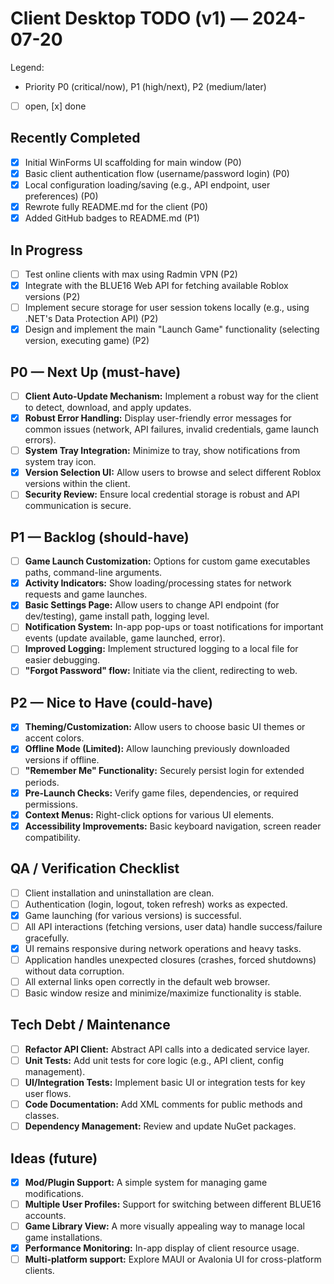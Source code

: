 # Client Desktop TODO (v1) — 2024-07-20
 
Legend:
 - Priority P0 (critical/now), P1 (high/next), P2 (medium/later)
 - [ ] open, [x] done
 
## Recently Completed
 - [x] Initial WinForms UI scaffolding for main window (P0)
 - [x] Basic client authentication flow (username/password login) (P0)
 - [x] Local configuration loading/saving (e.g., API endpoint, user preferences) (P0)
 - [x] Rewrote fully README.md for the client (P0)
 - [x] Added GitHub badges to README.md (P1)
 
## In Progress
 - [ ] Test online clients with max using Radmin VPN (P2)
 - [x] Integrate with the BLUE16 Web API for fetching available Roblox versions (P2)
 - [ ] Implement secure storage for user session tokens locally (e.g., using .NET's Data Protection API) (P2)
 - [x] Design and implement the main "Launch Game" functionality (selecting version, executing game) (P2)
 
## P0 — Next Up (must-have)
 - [ ] **Client Auto-Update Mechanism:** Implement a robust way for the client to detect, download, and apply updates.
 - [x] **Robust Error Handling:** Display user-friendly error messages for common issues (network, API failures, invalid credentials, game launch errors).
 - [ ] **System Tray Integration:** Minimize to tray, show notifications from system tray icon.
 - [x] **Version Selection UI:** Allow users to browse and select different Roblox versions within the client.
 - [ ] **Security Review:** Ensure local credential storage is robust and API communication is secure.
 
## P1 — Backlog (should-have)
 - [ ] **Game Launch Customization:** Options for custom game executables paths, command-line arguments.
 - [x] **Activity Indicators:** Show loading/processing states for network requests and game launches.
 - [x] **Basic Settings Page:** Allow users to change API endpoint (for dev/testing), game install path, logging level.
 - [ ] **Notification System:** In-app pop-ups or toast notifications for important events (update available, game launched, error).
 - [ ] **Improved Logging:** Implement structured logging to a local file for easier debugging.
 - [ ] **"Forgot Password" flow:** Initiate via the client, redirecting to web.
 
## P2 — Nice to Have (could-have)
 - [x] **Theming/Customization:** Allow users to choose basic UI themes or accent colors.
 - [x] **Offline Mode (Limited):** Allow launching previously downloaded versions if offline.
 - [ ] **"Remember Me" Functionality:** Securely persist login for extended periods.
 - [x] **Pre-Launch Checks:** Verify game files, dependencies, or required permissions.
 - [x] **Context Menus:** Right-click options for various UI elements.
 - [x] **Accessibility Improvements:** Basic keyboard navigation, screen reader compatibility.
 
## QA / Verification Checklist
 - [ ] Client installation and uninstallation are clean.
 - [ ] Authentication (login, logout, token refresh) works as expected.
 - [x] Game launching (for various versions) is successful.
 - [ ] All API interactions (fetching versions, user data) handle success/failure gracefully.
 - [x] UI remains responsive during network operations and heavy tasks.
 - [ ] Application handles unexpected closures (crashes, forced shutdowns) without data corruption.
 - [ ] All external links open correctly in the default web browser.
 - [ ] Basic window resize and minimize/maximize functionality is stable.
 
## Tech Debt / Maintenance
 - [ ] **Refactor API Client:** Abstract API calls into a dedicated service layer.
 - [ ] **Unit Tests:** Add unit tests for core logic (e.g., API client, config management).
 - [ ] **UI/Integration Tests:** Implement basic UI or integration tests for key user flows.
 - [ ] **Code Documentation:** Add XML comments for public methods and classes.
 - [ ] **Dependency Management:** Review and update NuGet packages.
 
## Ideas (future)
 - [x] **Mod/Plugin Support:** A simple system for managing game modifications.
 - [ ] **Multiple User Profiles:** Support for switching between different BLUE16 accounts.
 - [ ] **Game Library View:** A more visually appealing way to manage local game installations.
 - [x] **Performance Monitoring:** In-app display of client resource usage.
 - [ ] **Multi-platform support:** Explore MAUI or Avalonia UI for cross-platform clients.